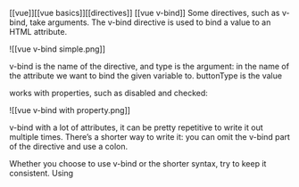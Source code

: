 [[vue]][[vue basics]][[directives]] [[vue v-bind]]
Some directives, such as v-bind, take arguments. The v-bind directive is used to bind a value to an HTML attribute.

![[vue v-bind simple.png]]

v-bind is the name of the directive, and type is the argument: in the name of the attribute we want to bind the given variable to. buttonType is the value

works with properties, such as disabled and checked:

![[vue v-bind with property.png]]

v-bind with a lot of attributes, it can be pretty repetitive to write it out multiple times. There’s a shorter way to write it: you can omit the v-bind part of the directive and use a colon.

Whether you choose to use v-bind or the shorter syntax, try to keep it consistent. Using